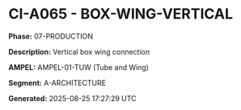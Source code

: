 # CI-A065 - BOX-WING-VERTICAL

**Phase:** 07-PRODUCTION

**Description:** Vertical box wing connection

**AMPEL:** AMPEL-01-TUW (Tube and Wing)

**Segment:** A-ARCHITECTURE

**Generated:** 2025-08-25 17:27:29 UTC
